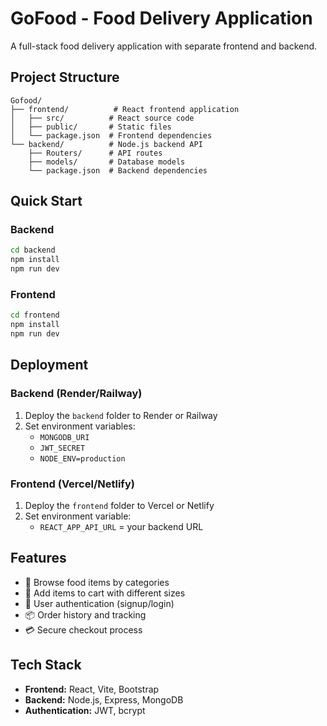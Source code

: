 # GoFood - Food Delivery Application

A full-stack food delivery application with separate frontend and backend.

## Project Structure

```
Gofood/
├── frontend/          # React frontend application
│   ├── src/          # React source code
│   ├── public/       # Static files
│   └── package.json  # Frontend dependencies
└── backend/          # Node.js backend API
    ├── Routers/      # API routes
    ├── models/       # Database models
    └── package.json  # Backend dependencies
```

## Quick Start

### Backend
```bash
cd backend
npm install
npm run dev
```

### Frontend
```bash
cd frontend
npm install
npm run dev
```

## Deployment

### Backend (Render/Railway)
1. Deploy the `backend` folder to Render or Railway
2. Set environment variables:
   - `MONGODB_URI`
   - `JWT_SECRET`
   - `NODE_ENV=production`

### Frontend (Vercel/Netlify)
1. Deploy the `frontend` folder to Vercel or Netlify
2. Set environment variable:
   - `REACT_APP_API_URL` = your backend URL

## Features

- 🍕 Browse food items by categories
- 🛒 Add items to cart with different sizes
- 👤 User authentication (signup/login)
- 📦 Order history and tracking
- 💳 Secure checkout process

## Tech Stack

- **Frontend:** React, Vite, Bootstrap
- **Backend:** Node.js, Express, MongoDB
- **Authentication:** JWT, bcrypt
